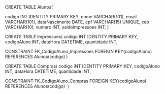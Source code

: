 CREATE TABLE Alunos(

codigo INT IDENTITY PRIMARY KEY,
nome VARCHAR(101),
email VARCHAR(101),
dataNascimento DATE,
cpf VARCHAR(15) UNIQUE,
cep VARCHAR(10),
numero INT,
saldoImpressoes INT,
)

CREATE TABLE Impressoes(
codigo INT IDENTITY PRIMARY KEY,
codigoAluno INT,
dataHora DATETIME,
quantidade INT,

CONSTRAINT FK_CodigoAluno_Impressoes
	FOREIGN KEY(codigoAluno) 
		REFERENCES Alunos(codigo) 
)

CREATE TABLE Compras( 
codigo INT IDENTITY PRIMARY KEY,
codigoAluno INT,
dataHora DATETIME,
quantidade INT,

CONSTRAINT FK_CodigoAluno_Compras
	FOREIGN KEY(codigoAluno) 
		REFERENCES Alunos(codigo) 
)

